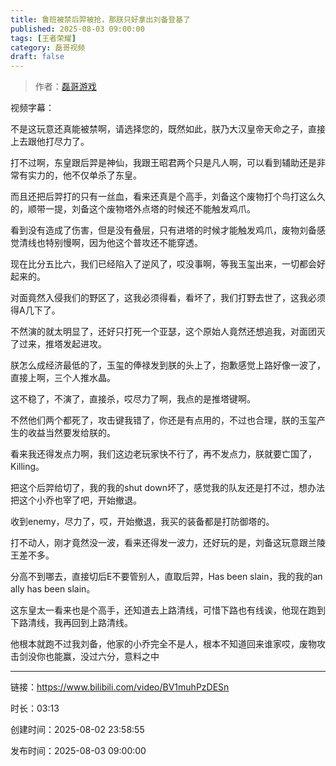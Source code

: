 ```yaml
---
title: 鲁班被禁后羿被抢，那朕只好拿出刘备登基了
published: 2025-08-03 09:00:00
tags: [王者荣耀]
category: 磊哥视频
draft: false
---
```



> 作者：[磊哥游戏](https://space.bilibili.com/268941858?spm_id_from=333.788.upinfo.head.click)

视频字幕：

不是这玩意还真能被禁啊，请选择您的，既然如此，朕乃大汉皇帝天命之子，直接上去跟他打尽力了。

打不过啊，东皇跟后羿是神仙，我跟王昭君两个只是凡人啊，可以看到辅助还是非常有实力的，他不仅单杀了东皇。

而且还把后羿打的只有一丝血，看来还真是个高手，刘备这个废物打个鸟打这么久的，顺带一提，刘备这个废物塔外点塔的时候还不能触发鸡爪。

看到没有造成了伤害，但是没有叠层，只有进塔的时候才能触发鸡爪，废物刘备感觉清线也特别慢啊，因为他这个普攻还不能穿透。

现在比分五比六，我们已经陷入了逆风了，哎没事啊，等我玉玺出来，一切都会好起来的。

对面竟然入侵我们的野区了，这我必须得看，看坏了，我们打野去世了，这我必须得A几下了。

不然演的就太明显了，还好只打死一个亚瑟，这个原始人竟然还想追我，对面团灭了过来，推塔发起进攻。

朕怎么成经济最低的了，玉玺的俸禄发到朕的头上了，抱歉感觉上路好像一波了，直接上啊，三个人推水晶。

这不稳了，不演了，直接杀，哎尽力了啊，我点的是推塔键啊。

不然他们两个都死了，攻击键我错了，你还是有点用的，不过也合理，朕的玉玺产生的收益当然要发给朕的。

看来我还得发点力啊，我们这边老玩家快不行了，再不发点力，朕就要亡国了，Killing。

把这个后羿给切了，我的我的shut down坏了，感觉我的队友还是打不过，想办法把这个小乔也宰了吧，开始撤退。

收到enemy，尽力了，哎，开始撤退，我买的装备都是打防御塔的。

打不动人，刚才竟然没一波，看来还得发一波力，还好玩的是，刘备这玩意跟兰陵王差不多。

分高不到哪去，直接切后E不要管别人，直取后羿，Has been slain，我的我的an ally has been slain。

这东皇太一看来也是个高手，还知道去上路清线，可惜下路也有线诶，他现在跑到下路清线，我再回到上路清线。

他根本就跑不过我刘备，他家的小乔完全不是人，根本不知道回来谁家哎，废物攻击剑没你也能赢，没过六分，意料之中

---

链接：https://www.bilibili.com/video/BV1muhPzDESn

时长：03:13

创建时间：2025-08-02 23:58:55

发布时间：2025-08-03 09:00:00
